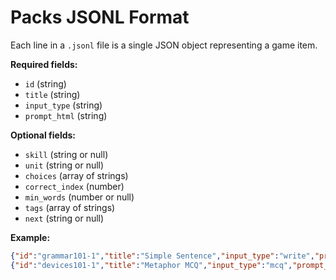 # Packs JSONL Format

Each line in a `.jsonl` file is a single JSON object representing a game item.

**Required fields:**
- `id` (string)
- `title` (string)
- `input_type` (string)
- `prompt_html` (string)

**Optional fields:**
- `skill` (string or null)
- `unit` (string or null)
- `choices` (array of strings)
- `correct_index` (number)
- `min_words` (number or null)
- `tags` (array of strings)
- `next` (string or null)

**Example:**
```json
{"id":"grammar101-1","title":"Simple Sentence","input_type":"write","prompt_html":"Write a simple sentence.","skill":"grammar","tags":["grammar","basics"],"min_words":10}
{"id":"devices101-1","title":"Metaphor MCQ","input_type":"mcq","prompt_html":"Which is a metaphor?","choices":["He ran fast.","Her eyes were stars."],"correct_index":1,"tags":["devices"]}
```
